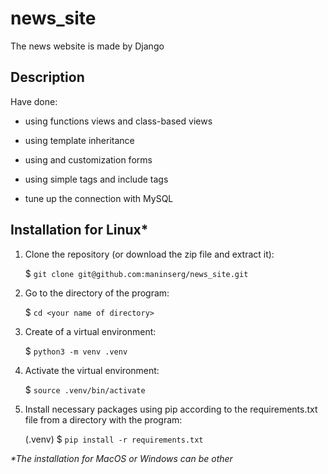 # news_site

The news website is made by Django


## Description

Have done:

- using functions views and class-based views
- using template inheritance
- using and customization forms
- using simple tags and include tags


- tune up the connection with MySQL

## Installation for Linux*

1. Clone the repository (or download the zip file and extract it):

    $ `git clone git@github.com:maninserg/news_site.git`
    
2. Go to the directory of the program:
   
    $ `cd <your name of directory>`

2. Create of a virtual environment:

    $ `python3 -m venv .venv`
    
3. Activate the virtual environment:

    $ `source .venv/bin/activate`

3. Install necessary packages using pip according to the requirements.txt file from a directory with the program:

    (.venv) $ `pip install -r requirements.txt`

<i>*The installation for MacOS or Windows can be other</i>
